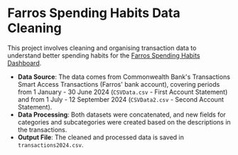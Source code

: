 # Farros Spending Habits Data Cleaning

This project involves cleaning and organising transaction data to understand better spending habits for the [Farros Spending Habits Dashboard](https://public.tableau.com/app/profile/farros.mufid/viz/FarrosSpendingHabits/SpendingHabitsDashboard).

- **Data Source**: The data comes from Commonwealth Bank's Transactions Smart Access Transactions (Farros' bank account), covering periods from 1 January - 30 June 2024 (`CSVData.csv` - First Account Statement) and from 1 July - 12 September 2024 (`CSVData2.csv` - Second Account Statement).
- **Data Processing**: Both datasets were concatenated, and new fields for categories and subcategories were created based on the descriptions in the transactions.
- **Output File**: The cleaned and processed data is saved in `transactions2024.csv`.
